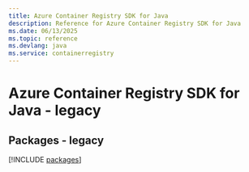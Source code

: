 ```yaml
---
title: Azure Container Registry SDK for Java
description: Reference for Azure Container Registry SDK for Java
ms.date: 06/13/2025
ms.topic: reference
ms.devlang: java
ms.service: containerregistry
---
```

# Azure Container Registry SDK for Java - legacy
## Packages - legacy
[!INCLUDE [packages](container-registry-index.md)]